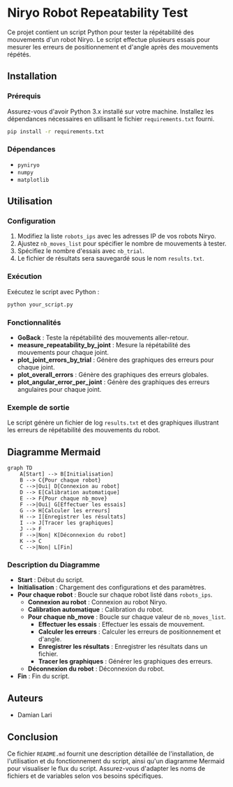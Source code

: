 # Niryo Robot Repeatability Test

Ce projet contient un script Python pour tester la répétabilité des mouvements d'un robot Niryo. Le script effectue plusieurs essais pour mesurer les erreurs de positionnement et d'angle après des mouvements répétés.

## Installation

### Prérequis

Assurez-vous d'avoir Python 3.x installé sur votre machine. Installez les dépendances nécessaires en utilisant le fichier `requirements.txt` fourni.

```sh
pip install -r requirements.txt
```

### Dépendances

- `pyniryo`
- `numpy`
- `matplotlib`

## Utilisation

### Configuration

1. Modifiez la liste `robots_ips` avec les adresses IP de vos robots Niryo.
2. Ajustez `nb_moves_list` pour spécifier le nombre de mouvements à tester.
3. Spécifiez le nombre d'essais avec `nb_trial`.
4. Le fichier de résultats sera sauvegardé sous le nom `results.txt`.

### Exécution

Exécutez le script avec Python :

```sh
python your_script.py
```

### Fonctionnalités

- **GoBack** : Teste la répétabilité des mouvements aller-retour.
- **measure_repeatability_by_joint** : Mesure la répétabilité des mouvements pour chaque joint.
- **plot_joint_errors_by_trial** : Génère des graphiques des erreurs pour chaque joint.
- **plot_overall_errors** : Génère des graphiques des erreurs globales.
- **plot_angular_error_per_joint** : Génère des graphiques des erreurs angulaires pour chaque joint.

### Exemple de sortie

Le script génère un fichier de log `results.txt` et des graphiques illustrant les erreurs de répétabilité des mouvements du robot.

## Diagramme Mermaid

```mermaid
graph TD
    A[Start] --> B[Initialisation]
    B --> C{Pour chaque robot}
    C -->|Oui| D[Connexion au robot]
    D --> E[Calibration automatique]
    E --> F{Pour chaque nb_move}
    F -->|Oui| G[Effectuer les essais]
    G --> H[Calculer les erreurs]
    H --> I[Enregistrer les résultats]
    I --> J[Tracer les graphiques]
    J --> F
    F -->|Non| K[Déconnexion du robot]
    K --> C
    C -->|Non| L[Fin]
```

### Description du Diagramme

- **Start** : Début du script.
- **Initialisation** : Chargement des configurations et des paramètres.
- **Pour chaque robot** : Boucle sur chaque robot listé dans `robots_ips`.
  - **Connexion au robot** : Connexion au robot Niryo.
  - **Calibration automatique** : Calibration du robot.
  - **Pour chaque nb_move** : Boucle sur chaque valeur de `nb_moves_list`.
    - **Effectuer les essais** : Effectuer les essais de mouvement.
    - **Calculer les erreurs** : Calculer les erreurs de positionnement et d'angle.
    - **Enregistrer les résultats** : Enregistrer les résultats dans un fichier.
    - **Tracer les graphiques** : Générer les graphiques des erreurs.
  - **Déconnexion du robot** : Déconnexion du robot.
- **Fin** : Fin du script.

## Auteurs

- Damian Lari

## Conclusion

Ce fichier `README.md` fournit une description détaillée de l'installation, de l'utilisation et du fonctionnement du script, ainsi qu'un diagramme Mermaid pour visualiser le flux du script. Assurez-vous d'adapter les noms de fichiers et de variables selon vos besoins spécifiques.